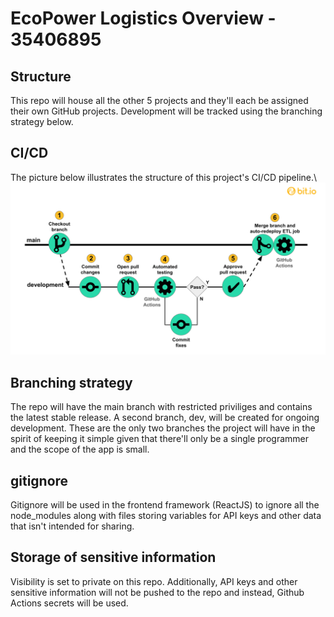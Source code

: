 # EcoPower Logistics Overview - 35406895

## Structure
This repo will house all the other 5 projects and they'll each be assigned their own GitHub projects. Development will be tracked using the branching strategy below.

## CI/CD
The picture below illustrates the structure of this project's CI/CD pipeline.\ \
<img width="780px" src="./cicd.png" alt="CI/CD image" />

## Branching strategy
The repo will have the main branch with restricted priviliges and contains the latest stable release. A second branch, dev, will be created for ongoing development. These are the only two branches the project will have in the spirit of keeping it simple given that there'll only be a single programmer and the scope of the app is small.

## gitignore
Gitignore will be used in the frontend framework (ReactJS) to ignore all the node_modules along with files storing variables for API keys and other data that isn't intended for sharing.

## Storage of sensitive information
Visibility is set to private on this repo. Additionally, API keys and other sensitive information will not be pushed to the repo and instead, Github Actions secrets will be used.
